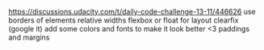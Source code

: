 https://discussions.udacity.com/t/daily-code-challenge-13-11/446626
    use borders of elements
    relative widths
    flexbox or float for layout
    clearfix (google it)
    add some colors and fonts to make it look better <3
    paddings and margins
